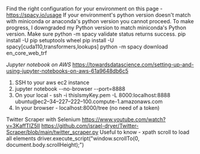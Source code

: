 Find the right configuration for your environment on this page - https://spacy.io/usage
If your environment's python version doesn't match with miniconda or anaconda's python version you cannot proceed.
To make progress, I downgraded my Python version to match miniconda's Python version.
Make sure python -m spacy validate status returns success.
pip install -U pip setuptools wheel
pip install -U spacy[cuda110,transformers,lookups]
python -m spacy download en_core_web_trf



*Jupyter notebook on AWS*
https://towardsdatascience.com/setting-up-and-using-jupyter-notebooks-on-aws-61a9648db6c5
1. SSH to your aws ec2 instance
2. jupyter notebook --no-browser --port=8888
3. On your local - ssh -i thisIsmyKey.pem -L 8000:localhost:8888 ubuntu@ec2–34–227–222–100.compute-1.amazonaws.com
4. In your browser - localhost:8000/tree   (no need of a token)

Twitter Scraper with Selenium
https://www.youtube.com/watch?v=3KaffTIZ5II
https://github.com/israel-dryer/Twitter-Scraper/blob/main/twitter_scraper.py
Useful to know - xpath
scroll to load all elements
driver.execute_script("window.scrollTo(0, document.body.scrollHeight);")

